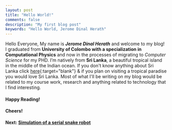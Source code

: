 ```yaml
---
layout: post
title: "Hello World!"
comments: false
description: "My first blog post"
keywords: "Hello World, Jerome Dinal Herath"
---
```


Hello Everyone, My name is **_Jerome Dinal Herath_** and welcome to my blog! I graduated from **University of Colombo with a specialization in Computational Physics** and now in the processes of migrating to _Computer Science_ for my PHD. I’m natively from **Sri Lanka**, a beautiful tropical island in the middle of the Indian ocean. If you don't know anything about Sri Lanka  click 
[here](https://www.lonelyplanet.com/sri-lanka){:target="blank"} & if you plan on visiting a tropical paradise you would love Sri Lanka. Most of what I'll be writing on my blog would be related to my course work, research and anything related to technology that I find interesting.

#### Happy Reading!
#### Cheers!

**Next: [Simulation of a serial snake robot]({{site.baseurl}}/2017/serial-snake-robot/)**
